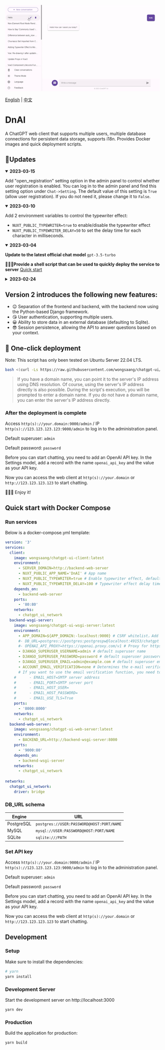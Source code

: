 <p align="center">
  <img alt="demo" src="./demos/demo.gif?v=1">
</p>

[English](./README.md) | [中文](./docs/zh/README.md)

# DnAI

A ChatGPT web client that supports multiple users, multiple database connections for persistent data storage, supports i18n. Provides Docker images and quick deployment scripts.

## 📢Updates
<details open>
<summary><strong>2023-03-15</strong></summary>

Add "open_registration" setting option in the admin panel to control whether user registration is enabled. You can log in to the admin panel and find this setting option under `Chat->Setting`. The default value of this setting is `True` (allow user registration). If you do not need it, please change it to `False`.


</details>

<details open>
<summary><strong>2023-03-10</strong></summary>

Add 2 environment variables to control the typewriter effect:

- `NUXT_PUBLIC_TYPEWRITER=true` to enable/disable the typewriter effect
- `NUXT_PUBLIC_TYPEWRITER_DELAY=50` to set the delay time for each character in milliseconds.

</details>

<details open>
<summary><strong>2023-03-04</strong></summary>

**Update to the latest official chat model**  `gpt-3.5-turbo`

**🎉🎉🎉Provide a shell script that can be used to quickly deploy the service to server** [Quick start](#one-click-depolyment)

</details>

<details>

<summary><strong>2023-02-24</strong></summary>
Version 2 is a major update that separates the backend functionality as an independent project, hosted at [chatgpt-ui-03-server](https://github.com/wongsaang/chatgpt-ui-server). 

If you still wish to use the old version, please visit the [v1 branch](https://github.com/wongsaang/chatgpt-ui/tree/v1).

</details>

## Version 2 introduces the following new features:

- 😉 Separation of the frontend and backend, with the backend now using the Python-based Django framework.
- 😘 User authentication, supporting multiple users.
- 😀 Ability to store data in an external database (defaulting to Sqlite).
- 😎 Session persistence, allowing the API to answer questions based on your context.

## 🚀 One-click deployment <a name="one-click-depolyment"></a>

Note: This script has only been tested on Ubuntu Server 22.04 LTS.

```bash
bash <(curl -Ls https://raw.githubusercontent.com/wongsaang/chatgpt-ui/main/deployment.sh)
```

> If you have a domain name, you can point it to the server's IP address using DNS resolution. Of course, using the server's IP address directly is also possible. 
> During the script's execution, you will be prompted to enter a domain name. If you do not have a domain name, you can enter the server's IP address directly.

### After the deployment is complete

Access `http(s)://your.domain:9000/admin` / IP `http(s)://123.123.123.123:9000/admin` to log in to the administration panel.

Default superuser: `admin`

Default password: `password`

Before you can start chatting, you need to add an OpenAI API key. In the Settings model, add a record with the name `openai_api_key` and the value as your API key.

Now you can access the web client at `http(s)://your.domain` or `http://123.123.123.123` to start chatting.

🎉🎉🎉 Enjoy it!

## Quick start with Docker Compose

### Run services

Below is a docker-compose.yml template:

```yaml
version: '3'
services:
  client:
    image: wongsaang/chatgpt-ui-client:latest
    environment:
      - SERVER_DOMAIN=http://backend-web-server
      - NUXT_PUBLIC_APP_NAME='DnAI' # App name
      - NUXT_PUBLIC_TYPEWRITER=true # Enable typewriter effect, default is false
      - NUXT_PUBLIC_TYPEWRITER_DELAY=100 # Typewriter effect delay time, default is 50ms
    depends_on:
      - backend-web-server
    ports:
      - '80:80'
    networks:
      - chatgpt_ui_network
  backend-wsgi-server:
    image: wongsaang/chatgpt-ui-wsgi-server:latest
    environment:
      - APP_DOMAIN=${APP_DOMAIN:-localhost:9000} # CSRF whitelist，Add the address of your chatgpt-ui-03-web-server here, default is localhost:9000
      #- DB_URL=postgres://postgres:postgrespw@localhost:49153/chatgpt # If this parameter is not set, the built-in Sqlite will be used by default. It should be noted that if you do not connect to an external database, the data will be lost after the container is destroyed.
      #- OPENAI_API_PROXY=https://openai.proxy.com/v1 # Proxy for https://api.openai.com/v1
      - DJANGO_SUPERUSER_USERNAME=admin # default superuser name
      - DJANGO_SUPERUSER_PASSWORD=password # default superuser password
      - DJANGO_SUPERUSER_EMAIL=admin@example.com # default superuser email
      - ACCOUNT_EMAIL_VERIFICATION=none # Determines the e-mail verification method during signup – choose one of "none", "optional", or "mandatory". Default is "optional". If you don't need to verify the email, you can set it to "none".
      # If you want to use the email verification function, you need to configure the following parameters
    #      - EMAIL_HOST=SMTP server address
    #      - EMAIL_PORT=SMTP server port
    #      - EMAIL_HOST_USER=
    #      - EMAIL_HOST_PASSWORD=
    #      - EMAIL_USE_TLS=True
    ports:
      - '8000:8000'
    networks:
      - chatgpt_ui_network
  backend-web-server:
    image: wongsaang/chatgpt-ui-web-server:latest
    environment:
      - BACKEND_URL=http://backend-wsgi-server:8000
    ports:
      - '9000:80'
    depends_on:
      - backend-wsgi-server
    networks:
      - chatgpt_ui_network

networks:
  chatgpt_ui_network:
    driver: bridge
```

### DB_URL schema

| Engine               | URL                                              |
|----------------------|--------------------------------------------------|
| PostgreSQL           | ``postgres://USER:PASSWORD@HOST:PORT/NAME``      |
| MySQL                | ``mysql://USER:PASSWORD@HOST:PORT/NAME``         |
| SQLite               | ``sqlite:///PATH``                               |


### Set API key

Access `http(s)://your.domain:9000/admin` / IP `http(s)://123.123.123.123:9000/admin` to log in to the administration panel.

Default superuser: `admin`

Default password: `password`

Before you can start chatting, you need to add an OpenAI API key. In the Settings model, add a record with the name `openai_api_key` and the value as your API key.

Now you can access the web client at `http(s)://your.domain` or `http://123.123.123.123` to start chatting.

## Development

### Setup

Make sure to install the dependencies:

```bash
# yarn
yarn install
```

### Development Server

Start the development server on http://localhost:3000

```bash
yarn dev
```

### Production

Build the application for production:

```bash
yarn build
```